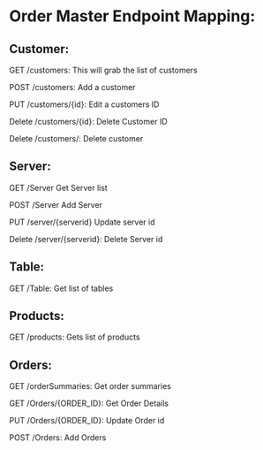 # Order Master Endpoint Mapping:

## Customer:
GET /customers:
	This will grab the list of customers

POST /customers:
	Add a customer

PUT /customers/{id}:
	Edit a customers ID


Delete /customers/{id}:
	Delete Customer ID

Delete /customers/:
Delete customer


## Server:
GET /Server
	Get Server list

POST /Server
	Add Server


PUT /server/{serverid}
  Update server id

Delete /server/{serverid}:
Delete Server id



## Table:
GET /Table:
Get list of tables


## Products:
GET /products:
Gets list of products



## Orders:
GET /orderSummaries:
Get order summaries

GET /Orders/{ORDER_ID}:
Get Order Details

PUT /Orders/{ORDER_ID}:
Update Order id

POST /Orders:
Add Orders
